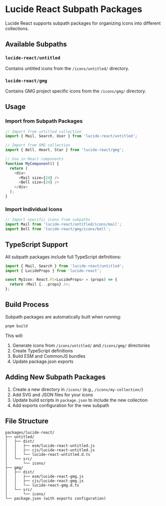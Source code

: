 # Lucide React Subpath Packages

Lucide React supports subpath packages for organizing icons into different collections.

## Available Subpaths

### `lucide-react/untitled`
Contains untitled icons from the `/icons/untitled/` directory.

### `lucide-react/gmg`
Contains GMG project specific icons from the `/icons/gmg/` directory.

## Usage

### Import from Subpath Packages

```javascript
// Import from untitled collection
import { Mail, Search, User } from 'lucide-react/untitled';

// Import from GMG collection  
import { Bell, Heart, Star } from 'lucide-react/gmg';

// Use in React components
function MyComponent() {
  return (
    <div>
      <Mail size={24} />
      <Bell size={24} />
    </div>
  );
}
```

### Import Individual Icons

```javascript
// Import specific icons from subpaths
import Mail from 'lucide-react/untitled/icons/mail';
import Bell from 'lucide-react/gmg/icons/bell';
```

## TypeScript Support

All subpath packages include full TypeScript definitions:

```typescript
import { Mail, Search } from 'lucide-react/untitled';
import { LucideProps } from 'lucide-react';

const MyIcon: React.FC<LucideProps> = (props) => {
  return <Mail {...props} />;
};
```

## Build Process

Subpath packages are automatically built when running:

```bash
pnpm build
```

This will:
1. Generate icons from `/icons/untitled/` and `/icons/gmg/` directories
2. Create TypeScript definitions
3. Build ESM and CommonJS bundles
4. Update package.json exports

## Adding New Subpath Packages

1. Create a new directory in `/icons/` (e.g., `/icons/my-collection/`)
2. Add SVG and JSON files for your icons
3. Update build scripts in `package.json` to include the new collection
4. Add exports configuration for the new subpath

## File Structure

```
packages/lucide-react/
├── untitled/
│   ├── dist/
│   │   ├── esm/lucide-react-untitled.js
│   │   ├── cjs/lucide-react-untitled.js
│   │   └── lucide-react-untitled.d.ts
│   └── src/
│       └── icons/
├── gmg/
│   ├── dist/
│   │   ├── esm/lucide-react-gmg.js
│   │   ├── cjs/lucide-react-gmg.js
│   │   └── lucide-react-gmg.d.ts
│   └── src/
│       └── icons/
└── package.json (with exports configuration)
```
